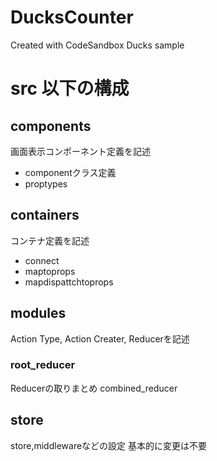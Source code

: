 # DucksCounter
Created with CodeSandbox
Ducks sample

# src 以下の構成

## components
画面表示コンポーネント定義を記述
- componentクラス定義
- proptypes

## containers
コンテナ定義を記述
- connect
- maptoprops
- mapdispattchtoprops

## modules
Action Type, Action Creater, Reducerを記述

### root_reducer
Reducerの取りまとめ
combined_reducer

## store
store,middlewareなどの設定
基本的に変更は不要
